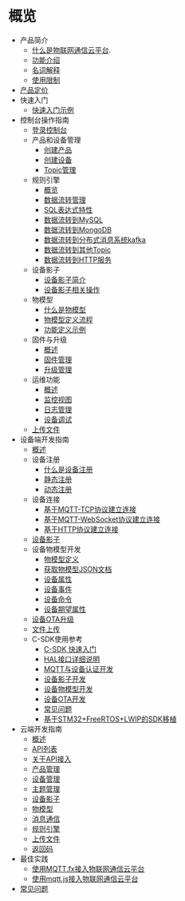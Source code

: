 # 概览
* 产品简介
  * [什么是物联网通信云平台](iot/uiot-core/product_introduction/what_is_iotcore).
  * [功能介绍](iot/uiot-core/product_introduction/function_introduction)
  * [名词解释](iot/uiot-core/product_introduction/terms)
  * [使用限制](iot/uiot-core/product_introduction/limitation)
* [产品定价](iot/uiot-core/pricing)
* 快速入门
  * [快速入门示例](iot/uiot-core/quick_start/scenario_description)
* 控制台操作指南
  * [登录控制台](iot/uiot-core/console_guide/chek_in)
  * 产品和设备管理
    * [创建产品](iot/uiot-core/console_guide/product_device/create_products)
    * [创建设备](iot/uiot-core/console_guide/product_device/create_devcies)
    * [Topic管理](iot/uiot-core/console_guide/product_device/topic)
  * 规则引擎
    * [概览](iot/uiot-core/console_guide/ruleengine/what_is_ruleegngine)
    * [数据流转管理](iot/uiot-core/console_guide/ruleengine/data_forwarding)
    * [SQL表达式特性](iot/uiot-core/console_guide/ruleengine/sql_statements)
    * [数据流转到MySQL](iot/uiot-core/console_guide/ruleengine/forward_data_to_mysql)
    * [数据流转到MongoDB](iot/uiot-core/console_guide/ruleengine/forward_data_to_mongodb)
    * [数据流转到分布式消息系统kafka](iot/uiot-core/console_guide/ruleengine/forward_data_to_kafka)
    * [数据流转到其他Topic](iot/uiot-core/console_guide/ruleengine/forward_data_to_topic)
    * [数据流转到HTTP服务](iot/uiot-core/console_guide/ruleengine/forward_data_to_http)
  * 设备影子
    * [设备影子简介](iot/uiot-core/console_guide/device_shadow/waht_is_deviceshadow)
    * [设备影子相关操作](iot/uiot-core/console_guide/device_shadow/operation_guide)
  * 物模型
    * [什么是物模型](iot/uiot-core/console_guide/thingmode/what_is_thingmode)
    * [物模型定义流程](iot/uiot-core/console_guide/thingmode/thingmode_guide)
    * [功能定义示例](iot/uiot-core/console_guide/thingmode/operation_example)
  * 固件与升级
    * [概述](iot/uiot-core/console_guide/ota/what_is_ota)
    * [固件管理](iot/uiot-core/console_guide/ota/firmware_management)
    * [升级管理](iot/uiot-core/console_guide/ota/firmware_update)
  * 运维功能
    * [概述](iot/uiot-core/console_guide/monitoring_maintenance/monitoring_maintenance_introduction)
    * [监控视图](iot/uiot-core/console_guide/monitoring_maintenance/monitor)
    * [日志管理](iot/uiot-core/console_guide/monitoring_maintenance/log)
    * [设备调试](iot/uiot-core/console_guide/monitoring_maintenance/online_debug)
  * [上传文件](iot/uiot-core/console_guide/uploadfile)
* 设备端开发指南
  * [概述](iot/uiot-core/device_develop_guide/sdkdownload)
  * 设备注册
    * [什么是设备注册](iot/uiot-core/device_develop_guide/authenticate_devices/what_is_authenticate_devices)
    * [静态注册](iot/uiot-core/device_develop_guide/authenticate_devices/unique-certificate-per-device_authentication)
    * [动态注册](iot/uiot-core/device_develop_guide/authenticate_devices/unique-certificate-per-product_authentication)
  * 设备连接
    * [基于MQTT-TCP协议建立连接](iot/uiot-core/device_develop_guide/deviceconnect/mqttconnect)
    * [基于MQTT-WebSocket协议建立连接](iot/uiot-core/device_develop_guide/deviceconnect/websocketconnect)
    * [基于HTTP协议建立连接](iot/uiot-core/device_develop_guide/deviceconnect/httpconnect)
  * [设备影子](iot/uiot-core/device_develop_guide/device_shadow)
  * 设备物模型开发
    * [物模型定义](iot/uiot-core/device_develop_guide/thingmode/what_is_thingmode)
    * [获取物模型JSON文档](iot/uiot-core/device_develop_guide/thingmode/get_json)
    * [设备属性](iot/uiot-core/device_develop_guide/thingmode/property)
    * [设备事件](iot/uiot-core/device_develop_guide/thingmode/event)
    * [设备命令](iot/uiot-core/device_develop_guide/thingmode/command)
    * [设备期望属性](iot/uiot-core/device_develop_guide/thingmode/desired)
  * [设备OTA升级](iot/uiot-core/device_develop_guide/ota)
  * [文件上传](iot/uiot-core/device_develop_guide/uploadfile)
  * C-SDK使用参考
    * [C-SDK 快速入门](iot/uiot-core/device_develop_guide/c_sdk_example/csdkquickstart)
    * [HAL接口详细说明](iot/uiot-core/device_develop_guide/c_sdk_example/halinterface)
    * [MQTT与设备认证开发](iot/uiot-core/device_develop_guide/c_sdk_example/mqttinterface)
    * [设备影子开发](iot/uiot-core/device_develop_guide/c_sdk_example/deviceshadowinterface)
    * [设备物模型开发](iot/uiot-core/device_develop_guide/c_sdk_example/thingmodelinterface)
    * [设备OTA开发](iot/uiot-core/device_develop_guide/c_sdk_example/otainterface)
    * [常见问题](iot/uiot-core/device_develop_guide/c_sdk_example/commonerror)
    * [基于STM32+FreeRTOS+LWIP的SDK移植](iot/uiot-core/device_develop_guide/c_sdk_example/stm32_freertos_lwip_portingguide)
* 云端开发指南
  * [概述](iot/uiot-core/api_guide/summary)
  * [API列表](iot/uiot-core/api_guide/api_list)
  * [关于API接入](iot/uiot-core/api_guide/api_guidehelp)
  * [产品管理](iot/uiot-core/api_guide/productmgmtapi)
  * [设备管理](iot/uiot-core/api_guide/devicemgmtapi)
  * [主题管理](iot/uiot-core/api_guide/topicmgmt)
  * [设备影子](iot/uiot-core/api_guide/deviceshadowmgmtapi)
  * [物模型](iot/uiot-core/api_guide/tingmodemgmtapi)
  * [消息通信](iot/uiot-core/api_guide/messagemgmtapi)
  * [规则引擎](iot/uiot-core/api_guide/ruleeneinmgmt)
  * [上传文件](iot/uiot-core/api_guide/uploadfile)
  * [返回码](iot/uiot-core/api_guide/retcode)
* 最佳实践
  * [使用MQTT.fx接入物联网通信云平台](iot/uiot-core/best_practices/connect_to_iotcore_using_mqtt.fx)
  * [使用mqtt.js接入物联网通信云平台](iot/uiot-core/best_practices/connect_to_iotcore_with_mqtt.js)
* [常见问题](iot/uiot-core/faq)




    
   
   
    
        
